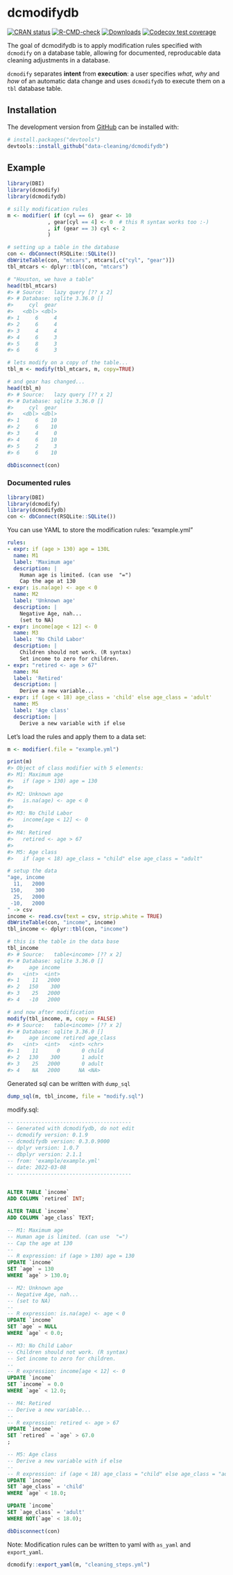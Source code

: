 
<!-- README.md is generated from README.Rmd. Please edit that file -->

# dcmodifydb

<!-- badges: start -->

[![CRAN
status](https://www.r-pkg.org/badges/version/dcmodifydb)](https://CRAN.R-project.org/package=dcmodifydb)
[![R-CMD-check](https://github.com/data-cleaning/dcmodifydb/workflows/R-CMD-check/badge.svg)](https://github.com/data-cleaning/dcmodifydb/actions)
[![Downloads](https://cranlogs.r-pkg.org/badges/dcmodifydb)](https://cran.r-project.org/package=dcmodifydb)
[![Codecov test
coverage](https://codecov.io/gh/data-cleaning/dcmodifydb/branch/main/graph/badge.svg)](https://codecov.io/gh/data-cleaning/dcmodifydb?branch=main)
<!-- badges: end -->

The goal of dcmodifydb is to apply modification rules specified with
`dcmodify` on a database table, allowing for documented, reproducable
data cleaning adjustments in a database.

`dcmodify` separates **intent** from **execution**: a user specifies
*what*, *why* and *how* of an automatic data change and uses
`dcmodifydb` to execute them on a `tbl` database table.

## Installation

<!-- You can install the released version of dcmodifydb from [CRAN](https://CRAN.R-project.org) with: -->
<!-- ``` r -->
<!-- install.packages("dcmodifydb") -->
<!-- ``` -->

The development version from [GitHub](https://github.com/) can be
installed with:

``` r
# install.packages("devtools")
devtools::install_github("data-cleaning/dcmodifydb")
```

## Example

``` r
library(DBI)
library(dcmodify)
library(dcmodifydb)

# silly modification rules
m <- modifier( if (cyl == 6)  gear <- 10
             , gear[cyl == 4] <- 0  # this R syntax works too :-)
             , if (gear == 3) cyl <- 2
             )

# setting up a table in the database
con <- dbConnect(RSQLite::SQLite())
dbWriteTable(con, "mtcars", mtcars[,c("cyl", "gear")])
tbl_mtcars <- dplyr::tbl(con, "mtcars")

# "Houston, we have a table"
head(tbl_mtcars)
#> # Source:   lazy query [?? x 2]
#> # Database: sqlite 3.36.0 []
#>     cyl  gear
#>   <dbl> <dbl>
#> 1     6     4
#> 2     6     4
#> 3     4     4
#> 4     6     3
#> 5     8     3
#> 6     6     3

# lets modify on a copy of the table...
tbl_m <- modify(tbl_mtcars, m, copy=TRUE)

# and gear has changed...
head(tbl_m)
#> # Source:   lazy query [?? x 2]
#> # Database: sqlite 3.36.0 []
#>     cyl  gear
#>   <dbl> <dbl>
#> 1     6    10
#> 2     6    10
#> 3     4     0
#> 4     6    10
#> 5     2     3
#> 6     6    10

dbDisconnect(con)
```

### Documented rules

``` r
library(DBI)
library(dcmodify)
library(dcmodifydb)
con <- dbConnect(RSQLite::SQLite())
```

You can use YAML to store the modification rules: “example.yml”

``` yaml
rules:
- expr: if (age > 130) age = 130L
  name: M1
  label: 'Maximum age'
  description: |
    Human age is limited. (can use  "=")
    Cap the age at 130
- expr: is.na(age) <- age < 0
  name: M2
  label: 'Unknown age'
  description: |
    Negative Age, nah...
    (set to NA)
- expr: income[age < 12] <- 0
  name: M3
  label: 'No Child Labor'
  description: |
    Children should not work. (R syntax)
    Set income to zero for children.
- expr: "retired <- age > 67"
  name: M4
  label: 'Retired'
  description: |
    Derive a new variable...
- expr: if (age < 18) age_class = 'child' else age_class = 'adult'
  name: M5
  label: 'Age class'
  description: |
    Derive a new variable with if else
```

Let’s load the rules and apply them to a data set:

``` r
m <- modifier(.file = "example.yml")
```

``` r
print(m)
#> Object of class modifier with 5 elements:
#> M1: Maximum age
#>   if (age > 130) age = 130
#> 
#> M2: Unknown age
#>   is.na(age) <- age < 0
#> 
#> M3: No Child Labor
#>   income[age < 12] <- 0
#> 
#> M4: Retired
#>   retired <- age > 67
#> 
#> M5: Age class
#>   if (age < 18) age_class = "child" else age_class = "adult"
```

``` r
# setup the data
"age, income
  11,   2000
 150,    300
  25,   2000
 -10,   2000
" -> csv
income <- read.csv(text = csv, strip.white = TRUE)
dbWriteTable(con, "income", income)
tbl_income <- dplyr::tbl(con, "income")

# this is the table in the data base
tbl_income
#> # Source:   table<income> [?? x 2]
#> # Database: sqlite 3.36.0 []
#>     age income
#>   <int>  <int>
#> 1    11   2000
#> 2   150    300
#> 3    25   2000
#> 4   -10   2000

# and now after modification
modify(tbl_income, m, copy = FALSE) 
#> # Source:   table<income> [?? x 2]
#> # Database: sqlite 3.36.0 []
#>     age income retired age_class
#>   <int>  <int>   <int> <chr>    
#> 1    11      0       0 child    
#> 2   130    300       1 adult    
#> 3    25   2000       0 adult    
#> 4    NA   2000      NA <NA>
```

Generated sql can be written with `dump_sql`

``` r
dump_sql(m, tbl_income, file = "modify.sql")
```

modify.sql:

``` sql
-- -------------------------------------
-- Generated with dcmodifydb, do not edit
-- dcmodify version: 0.1.9
-- dcmodifydb version: 0.3.0.9000
-- dplyr version: 1.0.7
-- dbplyr version: 2.1.1
-- from: 'example/example.yml'
-- date: 2022-03-08
-- -------------------------------------


ALTER TABLE `income`
ADD COLUMN `retired` INT;

ALTER TABLE `income`
ADD COLUMN `age_class` TEXT;

-- M1: Maximum age
-- Human age is limited. (can use  "=")
-- Cap the age at 130
-- 
-- R expression: if (age > 130) age = 130
UPDATE `income`
SET `age` = 130
WHERE `age` > 130.0;

-- M2: Unknown age
-- Negative Age, nah...
-- (set to NA)
-- 
-- R expression: is.na(age) <- age < 0
UPDATE `income`
SET `age` = NULL
WHERE `age` < 0.0;

-- M3: No Child Labor
-- Children should not work. (R syntax)
-- Set income to zero for children.
-- 
-- R expression: income[age < 12] <- 0
UPDATE `income`
SET `income` = 0.0
WHERE `age` < 12.0;

-- M4: Retired
-- Derive a new variable...
-- 
-- R expression: retired <- age > 67
UPDATE `income`
SET `retired` = `age` > 67.0
;

-- M5: Age class
-- Derive a new variable with if else
-- 
-- R expression: if (age < 18) age_class = "child" else age_class = "adult"
UPDATE `income`
SET `age_class` = 'child'
WHERE `age` < 18.0;

UPDATE `income`
SET `age_class` = 'adult'
WHERE NOT(`age` < 18.0);
```

``` r
dbDisconnect(con)
```

Note: Modification rules can be written to yaml with `as_yaml` and
`export_yaml`.

``` r
dcmodify::export_yaml(m, "cleaning_steps.yml")
```
